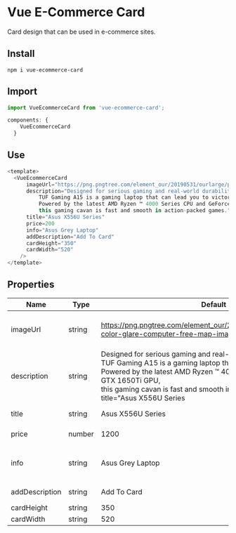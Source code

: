 # Vue E-Commerce Card

Card design that can be used in e-commerce sites.


## Install

```
npm i vue-ecommerce-card
```


## Import

```javascript
import VueEcommerceCard from 'vue-ecommerce-card';
```

```javascript
components: {
    VueEcommerceCard
  }
```


## Use

```javascript
<template>
  <VueEcommerceCard 
      imageUrl="https://png.pngtree.com/element_our/20190531/ourlarge/pngtree-color-glare-computer-free-map-image_1276302.jpg"
      description="Designed for serious gaming and real-world durability, 
          TUF Gaming A15 is a gaming laptop that can lead you to victory. 
          Powered by the latest AMD Ryzen ™ 4000 Series CPU and GeForce GTX 1650Ti GPU, 
          this gaming cavan is fast and smooth in action-packed games."
      title="Asus X556U Series"
      price=200
      info="Asus Grey Laptop"
      addDescription="Add To Card"
      cardHeight="350"
      cardWidth="520"
    />
</template>
```

## Properties

| Name | Type | Default | Description |
| --- | --- | --- | --- |
| imageUrl | string | https://png.pngtree.com/element_our/20190531/ourlarge/pngtree-color-glare-computer-free-map-image_1276302.jpg | The url of the product must be added |
| description | string | Designed for serious gaming and real-world durability, <br/> TUF Gaming A15 is a gaming laptop that can lead you to victory. <br/> Powered by the latest AMD Ryzen ™ 4000 Series CPU and GeForce GTX 1650Ti GPU, <br/> this gaming cavan is fast and smooth in action-packed games." <br/> title="Asus X556U Series | product description |
| title | string | Asus X556U Series | product title |
| price | number | 1200 | product price |
| info | string | Asus Grey Laptop | basic information about the product |
| addDescription | string | Add To Card | button description |
| cardHeight | string | 350 | card height |
| cardWidth | string | 520 | card width |
